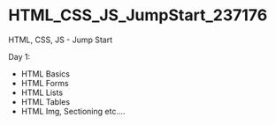 # HTML_CSS_JS_JumpStart_237176
HTML, CSS, JS -  Jump Start


Day 1:
- HTML Basics
- HTML Forms
- HTML Lists
- HTML Tables
- HTML Img, Sectioning etc....
